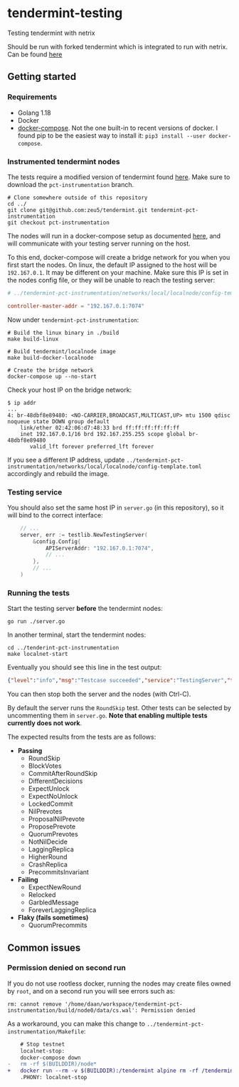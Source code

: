 # tendermint-testing
Testing tendermint with netrix

Should be run with forked tendermint which is integrated to run with netrix. Can be found [here](https://github.com/zeu5/tendermint/tree/pct-instrumentation)

## Getting started
### Requirements
- Golang 1.18
- Docker
- [docker-compose](https://pypi.org/project/docker-compose/). Not the one built-in to recent versions of docker. I found pip to be the easiest way to install it: `pip3 install --user docker-compose`.


### Instrumented tendermint nodes
The tests require a modified version of tendermint found [here](https://github.com/zeu5/tendermint/tree/pct-instrumentation). 
Make sure to download the `pct-instrumentation` branch.

```shell
# Clone somewhere outside of this repository
cd ../
git clone git@github.com:zeu5/tendermint.git tendermint-pct-instrumentation
git checkout pct-instrumentation
```

The nodes will run in a docker-compose setup as documented [here](https://github.com/tendermint/tendermint/blob/master/docs/tools/docker-compose.md), and will communicate with your testing server running on the host.

To this end, docker-compose will create a bridge network for you when you first start the nodes. 
On linux, the default IP assigned to the host will be `192.167.0.1`. It may be different on your machine.
Make sure this IP is set in the nodes config file, or they will be unable to reach the testing server:

```toml
# ../tendermint-pct-instrumentation/networks/local/localnode/config-template.toml

controller-master-addr = "192.167.0.1:7074"
```

Now under `tendermint-pct-instrumentation`:

```shell
# Build the linux binary in ./build
make build-linux

# Build tendermint/localnode image
make build-docker-localnode

# Create the bridge network
docker-compose up --no-start
```

Check your host IP on the bridge network:

```shell
$ ip addr
...
4: br-48dbf8e89480: <NO-CARRIER,BROADCAST,MULTICAST,UP> mtu 1500 qdisc noqueue state DOWN group default 
    link/ether 02:42:06:d7:48:33 brd ff:ff:ff:ff:ff:ff
    inet 192.167.0.1/16 brd 192.167.255.255 scope global br-48dbf8e89480
       valid_lft forever preferred_lft forever

```

If you see a different IP address, update `../tendermint-pct-instrumentation/networks/local/localnode/config-template.toml` accordingly and rebuild the image.

### Testing service
You should also set the same host IP in `server.go` (in this repository), so it will bind to the correct interface:

```go
    // ...
	server, err := testlib.NewTestingServer(
		&config.Config{
			APIServerAddr: "192.167.0.1:7074",
            // ...
		},
        // ...
    )
```

### Running the tests
Start the testing server **before** the tendermint nodes:

```shell
go run ./server.go
```

In another terminal, start the tendermint nodes:

```shell
cd ../tenderint-pct-instrumentation
make localnet-start
```

Eventually you should see this line in the test output:
```json
{"level":"info","msg":"Testcase succeeded","service":"TestingServer","testcase":"RoundSkipWithPrevotes","time":"2022-05-20T11:11:06+02:00"}
```

You can then stop both the server and the nodes (with Ctrl-C).

By default the server runs the `RoundSkip` test. Other tests can be selected by uncommenting them in `server.go`. **Note that enabling multiple tests currently does not work**.

The expected results from the tests are as follows:
- **Passing**
    - RoundSkip
    - BlockVotes
    - CommitAfterRoundSkip
    - DifferentDecisions
    - ExpectUnlock
    - ExpectNoUnlock
    - LockedCommit
    - NilPrevotes
    - ProposalNilPrevote
    - ProposePrevote
    - QuorumPrevotes
    - NotNilDecide
    - LaggingReplica
    - HigherRound
    - CrashReplica
    - PrecommitsInvariant
- **Failing**
    - ExpectNewRound
    - Relocked
    - GarbledMessage
    - ForeverLaggingReplica
- **Flaky (fails sometimes)**
    - QuorumPrecommits

## Common issues
### Permission denied on second run
If you do not use rootless docker, running the nodes may create files owned by `root`, and on a second run you will see errors such as:

```
rm: cannot remove '/home/daan/workspace/tendermint-pct-instrumentation/build/node0/data/cs.wal': Permission denied
```

As a workaround, you can make this change to `../tendermint-pct-instrumentation/Makefile`:

```diff
    # Stop testnet
    localnet-stop:
    docker-compose down
-   rm -rf $(BUILDDIR)/node*
+   docker run --rm -v $(BUILDDIR):/tendermint alpine rm -rf /tendermint/node0 /tendermint/node1 /tendermint/node2 /tendermint/node3
    .PHONY: localnet-stop
```